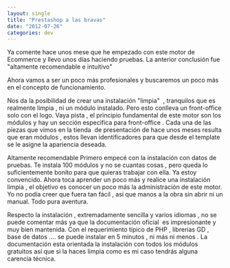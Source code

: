 ```yaml
---
layout: single
title: "Prestashop a las bravas"
date: "2012-07-26"
categories: dev
---
```


Ya comente hace unos mese que he empezado con este motor de Ecommerce y llevo unos días haciendo pruebas. La anterior conclusión fue "altamente recomendable e intuitivo"

Ahora vamos a ser un poco más profesionales y buscaremos un poco más en el concepto de funcionamiento.

Nos da la posibilidad de crear una instalación "limpia"  , tranquilos que es realmente limpia , ni un módulo instalado. Pero esto conlleva un front-office solo con el logo. Vaya pista , el principio fundamental de este motor son los módulos y hay un sección especifica para front-office . Cada una de las piezas que vimos en la tienda  de presentación de hace unos meses resulta que eran módulos , estos llevan identificadores para que desde el template se le asigne la apariencia deseada.

Altamente recomendable Primero empecé con la instalación con datos de pruebas. Te instala 100 módulos y no se cuantas cosas , pero queda lo suficientemente bonito para que quieras trabajar con ella. Ya estoy convencido. Ahora toca aprender un poco más y realice una instalación limpia , el objetivo es conocer un poco más la administración de este motor. Yo no podía creer que fuera tan fácil , así que manos a la obra sin abrir ni un manual. Todo pura aventura.

Respecto la instalación , extremadamente sencilla y varios idiomas , no se puede comentar más ya que la documentación oficial  es impresionante y muy bien mantenida. Con el requerimiento típico de PHP , librerias GD , base de datos .... se puede instalar en 5 minutos , ni más ni menos . La documentación esta orientada la instalación con todos los módulos gratuitos así que si la haces limpia como es mi caso tendrás alguna carencia técnica.

